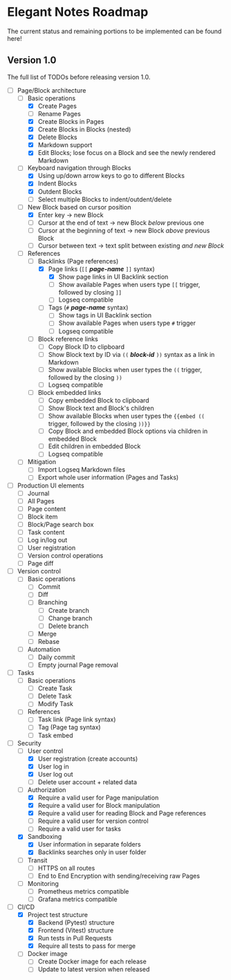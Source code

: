 # Elegant Notes Roadmap
The current status and remaining portions to be implemented can be found here!

## Version 1.0
The full list of TODOs before releasing version 1.0.
- [ ] Page/Block architecture
    - [ ] Basic operations
        - [x] Create Pages
        - [ ] Rename Pages
        - [x] Create Blocks in Pages
        - [x] Create Blocks in Blocks (nested)
        - [x] Delete Blocks
        - [x] Markdown support
        - [x] Edit Blocks; lose focus on a Block and see the newly rendered Markdown
    - [ ] Keyboard navigation through Blocks
        - [x] Using up/down arrow keys to go to different Blocks
        - [x] Indent Blocks
        - [x] Outdent Blocks
        - [ ] Select multiple Blocks to indent/outdent/delete
    - [ ] New Block based on cursor position
        - [x] Enter key -> new Block
        - [ ] Cursor at the end of text -> new Block *below* previous one
        - [ ] Cursor at the beginning of text -> new Block *above* previous Block
        - [ ] Cursor between text -> text split between existing *and new Block*
    - [ ] References
        - [ ] Backlinks (Page references)
            - [x] Page links (`[[` ***page-name*** `]]` syntax)
                - [x] Show page links in UI Backlink section
                - [ ] Show available Pages when users type `[[` trigger, followed by closing `]]`
                - [ ] Logseq compatible
            - [ ] Tags (`#` ***page-name*** syntax)
                - [ ] Show tags in UI Backlink section
                - [ ] Show available Pages when users type `#` trigger
                - [ ] Logseq compatible
        - [ ] Block reference links
            - [ ] Copy Block ID to clipboard
            - [ ] Show Block text by ID via `((` ***block-id*** `))` syntax as a link in Markdown
            - [ ] Show available Blocks when user types the `((` trigger, followed by the closing `))`
            - [ ] Logseq compatible
        - [ ] Block embedded links
            - [ ] Copy embedded Block to clipboard
            - [ ] Show Block text and Block's children
            - [ ] Show available Blocks when user types the `{{embed ((` trigger, followed by the closing `))}}`
            - [ ] Copy Block and embedded Block options via children in embedded Block
            - [ ] Edit children in embedded Block
            - [ ] Logseq compatible
    - [ ] Mitigation
        - [ ] Import Logseq Markdown files
        - [ ] Export whole user information (Pages and Tasks)
- [ ] Production UI elements
    - [ ] Journal
    - [ ] All Pages
    - [ ] Page content
    - [ ] Block item
    - [ ] Block/Page search box
    - [ ] Task content
    - [ ] Log in/log out
    - [ ] User registration
    - [ ] Version control operations
    - [ ] Page diff
- [ ] Version control
    - [ ] Basic operations
        - [ ] Commit
        - [ ] Diff
        - [ ] Branching
            - [ ] Create branch
            - [ ] Change branch
            - [ ] Delete branch
        - [ ] Merge
        - [ ] Rebase
    - [ ] Automation
        - [ ] Daily commit
        - [ ] Empty journal Page removal
- [ ] Tasks
    - [ ] Basic operations
        - [ ] Create Task
        - [ ] Delete Task
        - [ ] Modify Task
    - [ ] References
        - [ ] Task link (Page link syntax)
        - [ ] Tag (Page tag syntax)
        - [ ] Task embed
- [ ] Security
    - [ ] User control
        - [x] User registration (create accounts)
        - [x] User log in
        - [x] User log out
        - [ ] Delete user account + related data
    - [ ] Authorization
        - [x] Require a valid user for Page manipulation
        - [x] Require a valid user for Block manipulation
        - [x] Require a valid user for reading Block and Page references
        - [ ] Require a valid user for version control
        - [ ] Require a valid user for tasks
    - [x] Sandboxing
        - [x] User information in separate folders
        - [x] Backlinks searches only in user folder
    - [ ] Transit
        - [ ] HTTPS on all routes
        - [ ] End to End Encryption with sending/receiving raw Pages
    - [ ] Monitoring
        - [ ] Prometheus metrics compatible
        - [ ] Grafana metrics compatible
- [ ] CI/CD
    - [x] Project test structure
        - [x] Backend (Pytest) structure
        - [x] Frontend (Vitest) structure
        - [x] Run tests in Pull Requests
        - [x] Require all tests to pass for merge
    - [ ] Docker image
        - [ ] Create Docker image for each release
        - [ ] Update to latest version when released
